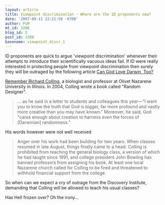 ```yaml
---
layout: article
title: Viewpoint discrimination - Where are the ID proponents now?
date: '2007-09-11 22:21:56 -0700'
author: PvM
mt_id: 3208
blog_id: 2
post_id: 3208
basename: viewpoint_discr_1
---
```

ID proponents are quick to argue 'viewpoint discrimination' whenever their attempts to introduce their scientifically vacuous ideas fail. If ID were really interested in protecting people from viewpoint discrimination then surely they will be outraged by the following article [Can God Love Darwin, Too?](http://www.msnbc.msn.com/id/20657204/site/newsweek/)

[Remember RIchard Colling](/archives/2005/01/richard-colling.html), a biologist and professor at Olivet Nazarene University in Illinois. In 2004,   Colling wrote a book called "Random Designer".

> ... as he said in a letter to students and colleagues this year—"I want you to know the truth that God is bigger, far more profound and vastly more creative than you may have known." Moreover, he said, God "cares enough about creation to harness even the forces of \[Darwinian\] randomness."

His words however were not well received

> Anger over his work had been building for two years. When classes resumed in late August, things finally came to a head. Colling is prohibited from teaching the general biology class, a version of which he had taught since 1991, and college president John Bowling has banned professors from assigning his book. At least one local Nazarene church called for Colling to be fired and threatened to withhold financial support from the college.

So when can we expect a cry of outrage from the Discovery Institute, demanding that Colling will be allowed to teach his usual classes?

Has Hell frozen over? Oh the irony...
